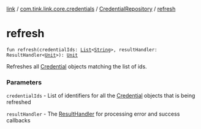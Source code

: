 [link](../../index.md) / [com.tink.link.core.credentials](../index.md) / [CredentialRepository](index.md) / [refresh](./refresh.md)

# refresh

`fun refresh(credentialIds: `[`List`](https://kotlinlang.org/api/latest/jvm/stdlib/kotlin.collections/-list/index.html)`<`[`String`](https://kotlinlang.org/api/latest/jvm/stdlib/kotlin/-string/index.html)`>, resultHandler: ResultHandler<`[`Unit`](https://kotlinlang.org/api/latest/jvm/stdlib/kotlin/-unit/index.html)`>): `[`Unit`](https://kotlinlang.org/api/latest/jvm/stdlib/kotlin/-unit/index.html)

Refreshes all [Credential](#) objects matching the list of ids.

### Parameters

`credentialIds` - List of identifiers for all the [Credential](#) objects that is being refreshed

`resultHandler` - The [ResultHandler](#) for processing error and success callbacks